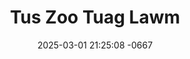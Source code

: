 ---
layout: movie-video-data
date: 2025-03-01 21:25:08 -0667
categories: movie

# Site Attributes
title: "Tus Zoo Tuag Lawm"
permalink: "/movie/Tus_Zoo_Tuag_Lawm"

# Movie Attributes
synopsis: ""
producer: "Nag Tshia Entertainment"
director: ""
writer: "Xab Thoj"
video_link: "https://youtu.be/TI5uvbBL-Uo?si=OVfuE9gqHFkw-2gk"
genre: "Drama Comedy"
year: ""
release_type: "DVD"
storage: "Private"
thumbnail: "/assets/images/movie_thumbnails/Tus Zoo Tuag Lawm.jpeg"
publishing_company: "Nag Tshia Entertainment"

# Sequels + Parts
base_movie: ""
total_parts: 
sequel: ""

# Movie Cast
cast:
- name: "Xab Thoj"
- name: "Txiab Yaj"
---